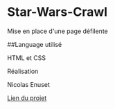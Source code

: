 # Star-Wars-Crawl

Mise en place d'une page défilente

##Language utilisé

HTML et CSS

Réalisation

Nicolas Enuset

[Lien du projet](https://nicolas-enuset.github.io/starwars/)
